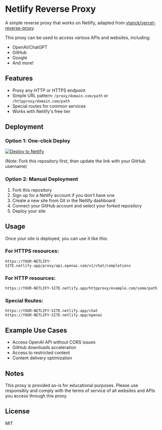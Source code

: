 # Netlify Reverse Proxy

A simple reverse proxy that works on Netlify, adapted from [ytanck/vercel-reverse-proxy](https://github.com/ytanck/vercel-reverse-proxy).

This proxy can be used to access various APIs and websites, including:
- OpenAI/ChatGPT
- GitHub
- Google
- And more!

## Features

- Proxy any HTTP or HTTPS endpoint
- Simple URL pattern: `/proxy/domain.com/path` or `/httpproxy/domain.com/path`
- Special routes for common services
- Works with Netlify's free tier

## Deployment

### Option 1: One-click Deploy

[![Deploy to Netlify](https://www.netlify.com/img/deploy/button.svg)](https://app.netlify.com/start/deploy?repository=https://github.com/YOUR_USERNAME/netlify-reverse-proxy)

(Note: Fork this repository first, then update the link with your GitHub username)

### Option 2: Manual Deployment

1. Fork this repository
2. Sign up for a Netlify account if you don't have one
3. Create a new site from Git in the Netlify dashboard
4. Connect your GitHub account and select your forked repository
5. Deploy your site

## Usage

Once your site is deployed, you can use it like this:

### For HTTPS resources:
```
https://YOUR-NETLIFY-SITE.netlify.app/proxy/api.openai.com/v1/chat/completions
```

### For HTTP resources:
```
https://YOUR-NETLIFY-SITE.netlify.app/httpproxy/example.com/some/path
```

### Special Routes:
```
https://YOUR-NETLIFY-SITE.netlify.app/chat
https://YOUR-NETLIFY-SITE.netlify.app/openai
```

## Example Use Cases

- Access OpenAI API without CORS issues
- GitHub downloads acceleration
- Access to restricted content
- Content delivery optimization

## Notes

This proxy is provided as-is for educational purposes. Please use responsibly and comply with the terms of service of all websites and APIs you access through this proxy.

## License

MIT 